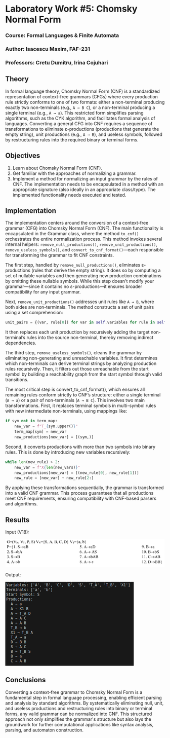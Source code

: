 # Laboratory Work #5: Chomsky Normal Form
### Course: Formal Languages & Finite Automata
### Author: Isacescu Maxim, FAF-231
### Professors: Cretu Dumitru, Irina Cojuhari

## Theory
In formal language theory, Chomsky Normal Form (CNF) is a standardized representation of context-free grammars (CFGs) where every production rule strictly conforms to one of two formats: either a non-terminal producing exactly two non-terminals (e.g., `A → B C`), or a non-terminal producing a single terminal (e.g., `A → a`). This restricted form simplifies parsing algorithms, such as the CYK algorithm, and facilitates formal analysis of languages. Converting a general CFG into CNF requires a sequence of transformations to eliminate ε-productions (productions that generate the empty string), unit productions (e.g., `A → B`), and useless symbols, followed by restructuring rules into the required binary or terminal forms.

## Objectives
1. Learn about Chomsky Normal Form (CNF).
2. Get familiar with the approaches of normalizing a grammar.
3. Implement a method for normalizing an input grammar by the rules of CNF. The implementation needs to be encapsulated in a method with an appropriate signature (also ideally in an appropriate class/type). The implemented functionality needs executed and tested.

## Implementation
The implementation centers around the conversion of a context-free grammar (CFG) into Chomsky Normal Form (CNF). The main functionality is encapsulated in the Grammar class, where the method `to_cnf()` orchestrates the entire normalization process. This method invokes several internal helpers: `remove_null_productions()`, `remove_unit_productions()`, `remove_useless_symbols()`, and `convert_to_cnf_format()`—each responsible for transforming the grammar to fit CNF constraints.

The first step, handled by `remove_null_productions()`, eliminates ε-productions (rules that derive the empty string). It does so by computing a set of nullable variables and then generating new production combinations by omitting these nullable symbols. While this step doesn't modify your grammar—since it contains no ε-productions—it ensures broader compatibility for any input grammar.

Next, `remove_unit_productions()` addresses unit rules like `A → B`, where both sides are non-terminals. The method constructs a set of unit pairs using a set comprehension:
```python
unit_pairs = {(var, rule[0]) for var in self.variables for rule in self.productions[var] if len(rule) == 1 and rule[0] in self.variables}
```

It then replaces each unit production by recursively adding the target non-terminal’s rules into the source non-terminal, thereby removing indirect dependencies.

The third step, `remove_useless_symbols()`, cleans the grammar by eliminating non-generating and unreachable variables. It first determines which non-terminals can derive terminal strings by analyzing production rules recursively. Then, it filters out those unreachable from the start symbol by building a reachability graph from the start symbol through valid transitions.

The most critical step is convert_to_cnf_format(), which ensures all remaining rules conform strictly to CNF’s structure: either a single terminal (`A → a`) or a pair of non-terminals (`A → B C`). This involves two main transformations. First, it replaces terminal symbols in multi-symbol rules with new intermediate non-terminals, using mappings like:
```python
if sym not in term_map:
    new_var = f"T_{sym.upper()}"
    term_map[sym] = new_var
    new_productions[new_var] = [(sym,)]
```

Second, it converts productions with more than two symbols into binary rules. This is done by introducing new variables recursively:
```python
while len(new_rule) > 2:
    new_var = f"X{len(new_vars)}"
    new_productions[new_var] = [(new_rule[0], new_rule[1])]
    new_rule = [new_var] + new_rule[2:]
```
By applying these transformations sequentially, the grammar is transformed into a valid CNF grammar. This process guarantees that all productions meet CNF requirements, ensuring compatibility with CNF-based parsers and algorithms.



## Results


Input (V18):

<img src="input.png">

Output:

<img src="output.png">


## Conclusions
Converting a context-free grammar to Chomsky Normal Form is a fundamental step in formal language processing, enabling efficient parsing and analysis by standard algorithms. By systematically eliminating null, unit, and useless productions and restructuring rules into binary or terminal forms, any valid grammar can be normalized into CNF. This structured approach not only simplifies the grammar's structure but also lays the groundwork for further computational applications like syntax analysis, parsing, and automaton construction.

